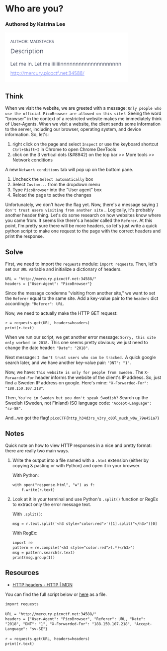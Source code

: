 # Who are you?
### Authored by Katrina Lee

![image](challenge.PNG)

## Think

When we visit the website, we are greeted with a message: `Only people who use the official PicoBrowser are allowed on this site!`. Seeing the word "browser" in the context of a restricted website makes me immediately think of User-Agents. When we visit a website, the client sends some information to the server, including our browser, operating system, and device information. So, let's:
1. right click on the page and select `Inspect` or use the keyboard shortcut `Ctrl+Shift+I` in Chrome to open Chrome DevTools
2. click on the 3 vertical dots (&#8942) on the top bar >> More tools >> Network conditions

A new `Network conditions` tab will pop up on the bottom pane.
1. Uncheck the `Select automatically` box
2. Select `Custom...` from the dropdown menu
3. Type `PicoBrowser` into the "User agent" box
4. Reload the page to active the changes

Unfortunately, we don't have the flag yet. Now, there's a message saying `I don't trust users visiting from another site.`. Logically, it's probably another header thing. Let's do some research on how websites know where you came from. It seems like there's a header called the `Referer`. At this point, I'm pretty sure there will be more headers, so let's just write a quick python script to make one request to the page with the correct headers and print the response.

## Solve

First, we need to import the `requests` module: `import requests`. Then, let's set our `URL` variable and initialize a dictionary of headers.
```
URL = "http://mercury.picoctf.net:34588/"
headers = {"User-Agent": "PicoBrowser"}
```
Since the message condemns "visiting from another site," we want to set the `Referer` equal to the same site. Add a key-value pair to the `headers` dict accordingly: `"Referer": URL`.

Now, we need to actually make the HTTP GET request:
```
r = requests.get(URL, headers=headers)
print(r.text)
```

When we run our script, we get another error message: `Sorry, this site only worked in 2018.` This one seems pretty obvious; we just need to change the date header: `"Date": "2018"`.

Next message: `I don't trust users who can be tracked.` A quick google search later, and we have another key-value pair: `"DNT": "1"`.

Now, we have: `This website is only for people from Sweden.` The `X-Forwarded-For` header informs the website of the client's IP address. So, just find a Sweden IP address on google. Here's mine: `"X-Forwarded-For": "188.150.107.218"`.

Then, `You're in Sweden but you don't speak Swedish?` Search up the Swedish (Sweden, not Finland) ISO language code: `"Accept-Language": "sv-SE"`.

And...we got the flag! `picoCTF{http_h34d3rs_v3ry_c0Ol_much_w0w_79e451a7}`

## Notes

Quick note on how to view HTTP responses in a nice and pretty format: there are really two main ways.
1. Write the output into a file named with a `.html` extension (either by copying & pasting or with Python) and open it in your browser.

    With Python:
    ```
    with open("response.html", "w") as f:
        f.write(r.text)
    ```

2. Look at it in your terminal and use Python's `.split()` function or RegEx to extract only the error message text.

    With `.split()`:
    ```
    msg = r.text.split('<h3 style="color:red">')[1].split("</h3>")[0]
    ```

    With RegEx:
    ```
    import re
    pattern = re.compile('<h3 style="color:red">(.*)</h3>')
    msg = pattern.search(r.text)
    print(msg.group(1))
    ```

## Resources

* [HTTP headers - HTTP | MDN](https://developer.mozilla.org/en-US/docs/Web/HTTP/Headers/)

You can find the full script below or [here](who_are_you.py) as a file.

```
import requests

URL = "http://mercury.picoctf.net:34588/"
headers = {"User-Agent": "PicoBrowser", "Referer": URL, "Date": "2018", "DNT": "1", "X-Forwarded-For": "188.150.107.218", "Accept-Language": "sv-SE"}

r = requests.get(URL, headers=headers)
print(r.text)
```
